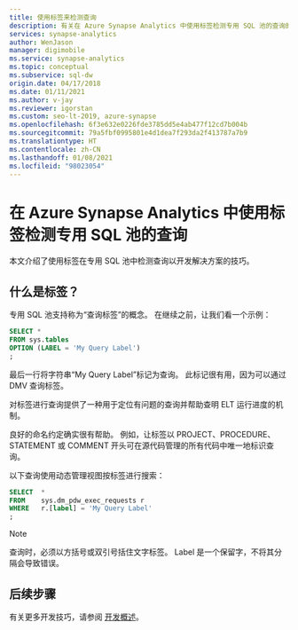 ```yaml
---
title: 使用标签来检测查询
description: 有关在 Azure Synapse Analytics 中使用标签检测专用 SQL 池的查询的技巧。
services: synapse-analytics
author: WenJason
manager: digimobile
ms.service: synapse-analytics
ms.topic: conceptual
ms.subservice: sql-dw
origin.date: 04/17/2018
ms.date: 01/11/2021
ms.author: v-jay
ms.reviewer: igorstan
ms.custom: seo-lt-2019, azure-synapse
ms.openlocfilehash: 6f3e632e0226fde3785dd5e4ab477f12cd7b004b
ms.sourcegitcommit: 79a5fbf0995801e4d1dea7f293da2f413787a7b9
ms.translationtype: HT
ms.contentlocale: zh-CN
ms.lasthandoff: 01/08/2021
ms.locfileid: "98023054"
---
```

# <a name="using-labels-to-instrument-queries-for-dedicated-sql-pools-in-azure-synapse-analytics"></a>在 Azure Synapse Analytics 中使用标签检测专用 SQL 池的查询

本文介绍了使用标签在专用 SQL 池中检测查询以开发解决方案的技巧。

## <a name="what-are-labels"></a>什么是标签？

专用 SQL 池支持称为“查询标签”的概念。 在继续之前，让我们看一个示例：

```sql
SELECT *
FROM sys.tables
OPTION (LABEL = 'My Query Label')
;
```

最后一行将字符串“My Query Label”标记为查询。 此标记很有用，因为可以通过 DMV 查询标签。

对标签进行查询提供了一种用于定位有问题的查询并帮助查明 ELT 运行进度的机制。

良好的命名约定确实很有帮助。 例如，让标签以 PROJECT、PROCEDURE、STATEMENT 或 COMMENT 开头可在源代码管理的所有代码中唯一地标识查询。

以下查询使用动态管理视图按标签进行搜索：

```sql
SELECT  *
FROM    sys.dm_pdw_exec_requests r
WHERE   r.[label] = 'My Query Label'
;
```

> [!NOTE]
> 查询时，必须以方括号或双引号括住文字标签。 Label 是一个保留字，不将其分隔会导致错误。

## <a name="next-steps"></a>后续步骤

有关更多开发技巧，请参阅 [开发概述](sql-data-warehouse-overview-develop.md)。
